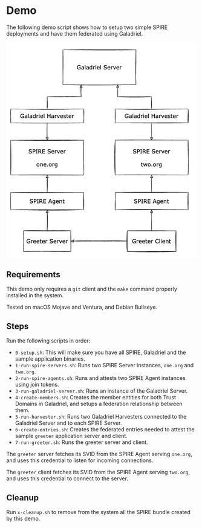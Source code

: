 # Demo

The following demo script shows how to setup two simple SPIRE deployments and have them federated using Galadriel.

![Demo diagram](diagram.png "Demo diagram")

## Requirements

This demo only requires a `git` client and the `make` command properly installed in the system.

Tested on macOS Mojave and Ventura, and Debian Bullseye.

## Steps

Run the following scripts in order:

- `0-setup.sh`: This will make sure you have all SPIRE, Galadriel and the sample application binaries.
- `1-run-spire-servers.sh`: Runs two SPIRE Server instances, `one.org` and `two.org`.
- `2-run-spire-agents.sh`: Runs and attests two SPIRE Agent instances using join tokens.
- `3-run-galadriel-server.sh`: Runs an instance of the Galadriel Server.
- `4-create-members.sh`: Creates the member entities for both Trust Domains in Galadriel, and setups a federation relationship between them.
- `5-run-harvester.sh`: Runs two Galadriel Harvesters connected to the Galadriel Server and to each SPIRE Server.
- `6-create-entries.sh`: Creates the federated entries needed to attest the sample `greeter` application server and client.
- `7-run-greeter.sh`: Runs the greeter server and client.

The `greeter` server fetches its SVID from the SPIRE Agent serving `one.org`, and uses this credential to listen for incoming connections.

The `greeter` client fetches its SVID from the SPIRE Agent serving `two.org`, and uses this credential to connect to the server.

## Cleanup

Run `x-cleanup.sh` to remove from the system all the SPIRE bundle created by this demo.